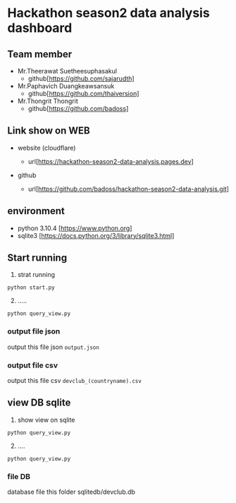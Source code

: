 # Hackathon season2 data analysis dashboard


## Team member

- Mr.Theerawat Suetheesuphasakul 
    - github[https://github.com/sajarudth]
- Mr.Paphavich Duangkeawsansuk
    - github[https://github.com/thaiversion]
- Mr.Thongrit Thongrit
    - github[https://github.com/badoss]

## Link show on WEB

- website (cloudflare)
    - url[https://hackathon-season2-data-analysis.pages.dev]

- github
    - url[https://github.com/badoss/hackathon-season2-data-analysis.git]


## environment 
- python 3.10.4     [https://www.python.org]
- sqlite3           [https://docs.python.org/3/library/sqlite3.html]

## Start running

1. strat running 
``` 
python start.py 
```

2. .....
``` 
python query_view.py 
```

### output file json

output this file json ```output.json```

### output file csv

output this file csv  ```devclub_(countryname).csv```



## view DB sqlite

1. show view on sqlite
``` 
python query_view.py 
```
2. ....

``` 
python query_view.py 
```

### file DB
database file this folder sqlitedb/devclub.db